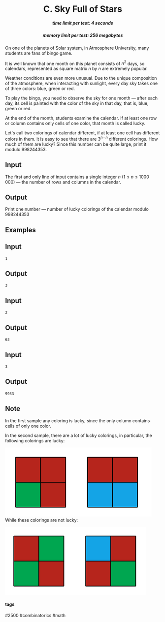 <h1 style='text-align: center;'> C. Sky Full of Stars</h1>

<h5 style='text-align: center;'>time limit per test: 4 seconds</h5>
<h5 style='text-align: center;'>memory limit per test: 256 megabytes</h5>

On one of the planets of Solar system, in Atmosphere University, many students are fans of bingo game.

It is well known that one month on this planet consists of $n^2$ days, so calendars, represented as square matrix $n$ by $n$ are extremely popular.

Weather conditions are even more unusual. Due to the unique composition of the atmosphere, when interacting with sunlight, every day sky takes one of three colors: blue, green or red.

To play the bingo, you need to observe the sky for one month — after each day, its cell is painted with the color of the sky in that day, that is, blue, green or red.

At the end of the month, students examine the calendar. If at least one row or column contains only cells of one color, that month is called lucky.

Let's call two colorings of calendar different, if at least one cell has different colors in them. It is easy to see that there are $3^{n \cdot n}$ different colorings. How much of them are lucky? Since this number can be quite large, print it modulo $998244353$.

## Input

The first and only line of input contains a single integer $n$ ($1 \le n \le 1000\,000$) — the number of rows and columns in the calendar.

## Output

Print one number — number of lucky colorings of the calendar modulo $998244353$

## Examples

## Input


```
1  

```
## Output


```
3  

```
## Input


```
2  

```
## Output


```
63  

```
## Input


```
3  

```
## Output


```
9933  

```
## Note

In the first sample any coloring is lucky, since the only column contains cells of only one color.

In the second sample, there are a lot of lucky colorings, in particular, the following colorings are lucky:

 ![](images/8888f358b84d874a81d7942267624096a5675e27.png) While these colorings are not lucky:

 ![](images/ed4122c44a5113bd2dc5bc757f32dd1364c7b488.png) 

#### tags 

#2500 #combinatorics #math 